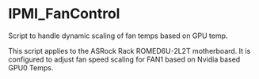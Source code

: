 # IPMI_FanControl
Script to handle dynamic scaling of fan temps based on GPU temp.

This script applies to the ASRock Rack ROMED6U-2L2T motherboard.
It is configured to adjust fan speed scaling for FAN1 based on Nvidia based GPU0 Temps.
